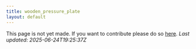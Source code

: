 ```yaml
---
title: wooden_pressure_plate
layout: default
---
```


This page is not yet made. If you want to contribute please do so [here](https://github.com/CrazyH2/Bigstone/blob/wiki/components/wooden_pressure_plate.md).
_Last updated: 2025-06-24T19:25:37Z_
